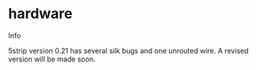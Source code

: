 hardware
========

Info

5strip version 0.21 has several silk bugs and one unrouted wire. A revised version will be made soon.
